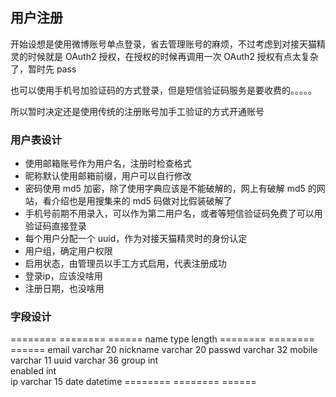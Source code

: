 ## 用户注册

开始设想是使用微博账号单点登录，省去管理账号的麻烦，不过考虑到对接天猫精灵的时候就是
OAuth2 授权，在授权的时候再调用一次 OAuth2 授权有点太复杂了，暂时先 pass

也可以使用手机号加验证码的方式登录，但是短信验证码服务是要收费的。。。。。

所以暂时决定还是使用传统的注册账号加手工验证的方式开通账号

### 用户表设计

- 使用邮箱账号作为用户名，注册时检查格式
- 昵称默认使用邮箱前缀，用户可以自行修改
- 密码使用 md5 加密，除了使用字典应该是不能破解的，网上有破解 md5 的网站，看介绍也是用搜集来的 md5 码做对比假装破解了
- 手机号前期不用录入，可以作为第二用户名，或者等短信验证码免费了可以用验证码直接登录
- 每个用户分配一个 uuid，作为对接天猫精灵时的身份认定
- 用户组，确定用户权限
- 启用状态，由管理员以手工方式启用，代表注册成功
- 登录ip，应该没啥用
- 注册日期，也没啥用

### 字段设计

======== ======== ======
name     type     length
======== ======== ======
email    varchar  20
nickname varchar  20
passwd   varchar  32
mobile   varchar  11
uuid     varchar  36
group    int     
enabled  int     
ip       varchar  15
date     datetime
======== ======== ======


